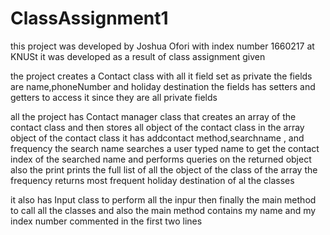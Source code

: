 # ClassAssignment1
this project was developed by Joshua Ofori with index number 1660217 at KNUSt
it was developed as a result of class assignment given

the project creates a Contact class with all it field set as private
the fields are name,phoneNumber and holiday destination 
the fields has setters and getters to access it since they are all private fields

all the project has Contact manager class that creates an array of the contact  class and then stores all object of the contact class in the array object of the contact class
it has addcontact method,searchname , and frequency
the search name searches a user typed name to get the contact index of the searched name and performs queries on the returned object
also the print prints the full list of all the object of the class of the array
the frequency returns most frequent holiday destination of al the classes

it also has Input class to perform all the inpur
then finally the main method to call all the classes and also the main method contains my name and my index number commented in the first two lines
